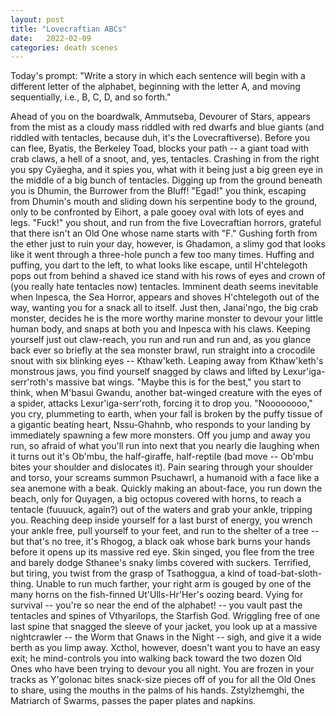 ```yaml
---
layout: post
title: "Lovecraftian ABCs"
date:   2022-02-09
categories: death scenes
---
```

Today's prompt: "Write a story in which each sentence will begin with a different letter of the alphabet, beginning with the letter A, and moving sequentially, i.e., B, C, D, and so forth."

Ahead of you on the boardwalk, Ammutseba, Devourer of Stars, appears from the mist as a cloudy mass riddled with red dwarfs and blue giants (and riddled with tentacles, because duh, it's the Lovecraftiverse). Before you can flee, Byatis, the Berkeley Toad, blocks your path -- a giant toad with crab claws, a hell of a snoot, and, yes, tentacles. Crashing in from the right you spy Cyäegha, and it spies you, what with it being just a big green eye in the middle of a big bunch of tentacles. Digging up from the ground beneath you is Dhumin, the Burrower from the Bluff! "Egad!" you think, escaping from Dhumin's mouth and sliding down his serpentine body to the ground, only to be confronted by Eihort, a pale gooey oval with lots of eyes and legs. "Fuck!" you shout, and run from the five Lovecraftian horrors, grateful that there isn't an Old One whose name starts with "F." Gushing forth from the ether just to ruin your day, however, is Ghadamon, a slimy god that looks like it went through a three-hole punch a few too many times. Huffing and puffing, you dart to the left, to what looks like escape, until H'chtelegoth pops out from behind a shaved ice stand with his rows of eyes and crown of (you really hate tentacles now) tentacles. Imminent death seems inevitable when Inpesca, the Sea Horror, appears and shoves H'chtelegoth out of the way, wanting you for a snack all to itself. Just then, Janai'ngo, the big crab monster, decides he is the more worthy marine monster to devour your little human body, and snaps at both you and Inpesca with his claws. Keeping yourself just out claw-reach, you run and run and run and, as you glance back ever so briefly at the sea monster brawl, run straight into a crocodile snout with six blinking eyes -- Kthaw'keth. Leaping away from Kthaw'keth's monstrous jaws, you find yourself snagged by claws and lifted by Lexur'iga-serr'roth's massive bat wings. "Maybe this is for the best," you start to think, when M'basui Gwandu, another bat-winged creature with the eyes of a spider, attacks Lexur'iga-serr'roth, forcing it to drop you. "Noooooooo," you cry, plummeting to earth, when your fall is broken by the puffy tissue of a gigantic beating heart, Nssu-Ghahnb, who responds to your landing by immediately spawning a few more monsters. Off you jump and away you run, so afraid of what you'll run into next that you nearly die laughing when it turns out it's Ob'mbu, the half-giraffe, half-reptile (bad move -- Ob'mbu bites your shoulder and dislocates it). Pain searing through your shoulder and torso, your screams summon Psuchawrl, a humanoid with a face like a sea anemone with a beak. Quickly making an about-face, you run down the beach, only for Quyagen, a big octopus covered with horns, to reach a tentacle (fuuuuck, again?) out of the waters and grab your ankle, tripping you. Reaching deep inside yourself for a last burst of energy, you wrench your ankle free, pull yourself to your feet, and run to the shelter of a tree -- but that's no tree, it's Rhogog, a black oak whose bark burns your hands before it opens up its massive red eye. Skin singed, you flee from the tree and barely dodge Sthanee's snaky limbs covered with suckers. Terrified, but tiring, you twist from the grasp of Tsathoggua, a kind of toad-bat-sloth-thing. Unable to run much farther, your right arm is gouged by one of the many horns on the fish-finned Ut'Ulls-Hr'Her's oozing beard. Vying for survival -- you're so near the end of the alphabet! -- you vault past the tentacles and spines of Vthyarilops, the Starfish God. Wriggling free of one last spine that snagged the sleeve of your jacket, you look up at a massive nightcrawler -- the Worm that Gnaws in the Night -- sigh, and give it a wide berth as you limp away. Xcthol, however, doesn't want you to have an easy exit; he mind-controls you into walking back toward the two dozen Old Ones who have been trying to devour you all night. You are frozen in your tracks as Y'golonac bites snack-size pieces off of you for all the Old Ones to share, using the mouths in the palms of his hands. Zstylzhemghi, the Matriarch of Swarms, passes the paper plates and napkins.
